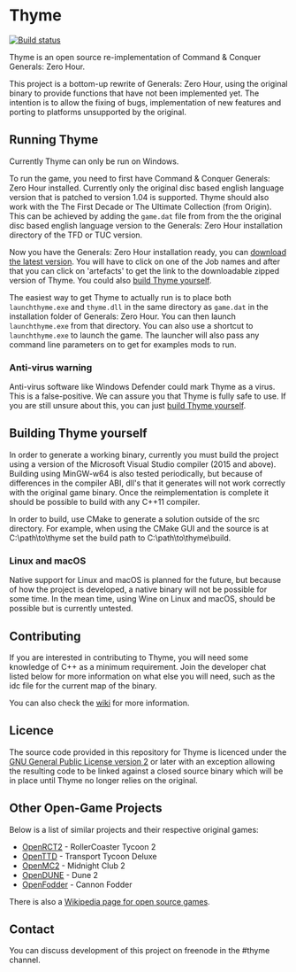 # Thyme

[![Build status](https://ci.appveyor.com/api/projects/status/thd1as29wfnkh586?svg=true)](https://ci.appveyor.com/project/AdamMondez/thyme)

Thyme is an open source re-implementation of Command & Conquer Generals: Zero Hour.

This project is a bottom-up rewrite of Generals: Zero Hour,
using the original binary to provide functions that have not been implemented yet.
The intention is to allow the fixing of bugs, implementation of new
features and porting to platforms unsupported by the original.

## Running Thyme

Currently Thyme can only be run on Windows.

To run the game, you need to first have Command & Conquer Generals: Zero Hour installed. Currently only the original disc based english language version that is patched to version 1.04 is supported. Thyme should also work with the The First Decade or The Ultimate Collection (from Origin). This can be achieved by adding the `game.dat` file from from the the original disc based english language version to the Generals: Zero Hour installation directory of the TFD or TUC version.

Now you have the Generals: Zero Hour installation ready, you can [download the latest version](https://ci.appveyor.com/project/AdamMondez/thyme). You will have to click on one of the Job names and after that you can click on 'artefacts' to get the link to the downloadable zipped version of Thyme. You could also [build Thyme yourself](#building-thyme-yourself).

The easiest way to get Thyme to actually run is to place both `launchthyme.exe` and `thyme.dll` in the same directory as `game.dat` in the installation folder of Generals: Zero Hour. You can then launch `launchthyme.exe` from that directory. You can also use a shortcut to `launchthyme.exe` to launch the game. The launcher will also pass any command line parameters on to get for examples mods to run.

### Anti-virus warning

Anti-virus software like Windows Defender could mark Thyme as a virus. This is a false-positive. We can assure you that Thyme is fully safe to use. If you are still unsure about this, you can just [build Thyme yourself](#building-thyme-yourself).

## Building Thyme yourself

In order to generate a working binary, currently you must build the project using
a version of the Microsoft Visual Studio compiler (2015 and above). Building using MinGW-w64
is also tested periodically, but because of differences in the compiler ABI, dll's that it generates
will not work correctly with the original game binary. Once the reimplementation is complete
it should be possible to build with any C++11 compiler.
 
In order to build, use CMake to generate a solution outside of the src directory.
For example, when using the CMake GUI and the source is at C:\path\to\thyme set the build
path to C:\path\to\thyme\build.

### Linux and macOS

Native support for Linux and macOS is planned for the future, but because of how
the project is developed, a native binary will not be possible for some time.
In the mean time, using Wine on Linux and macOS, should be possible but
is currently untested.

## Contributing

If you are interested in contributing to Thyme, you will need some knowledge of C++
as a minimum requirement. Join the developer chat listed below for more information on
what else you will need, such as the idc file for the current map of the binary.

You can also check the [wiki](https://github.com/TheAssemblyArmada/Thyme/wiki) for more information.

## Licence

The source code provided in this repository for
Thyme is licenced under the [GNU General Public License version 2](https://www.gnu.org/licenses/old-licenses/gpl-2.0.html)
or later with an exception allowing the resulting code to be linked against a closed source
binary which will be in place until Thyme no longer relies on the original.

## Other Open-Game Projects

Below is a list of similar projects and their respective original games:

 * [OpenRCT2](https://github.com/OpenRCT2/OpenRCT2) - RollerCoaster Tycoon 2
 * [OpenTTD](https://www.openttd.org/) - Transport Tycoon Deluxe
 * [OpenMC2](https://github.com/LRFLEW/OpenMC2) - Midnight Club 2
 * [OpenDUNE](https://github.com/OpenDUNE/OpenDUNE) - Dune 2
 * [OpenFodder](https://github.com/OpenFodder/openfodder) - Cannon Fodder

There is also a [Wikipedia page for open source games](https://en.wikipedia.org/wiki/List_of_open-source_video_games).

## Contact

You can discuss development of this project on freenode in the #thyme channel.
